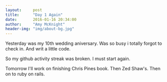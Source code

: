 ```yaml
---
layout:     post
title:      "Day 1 Again"
date:       2016-01-16 20:34:00
author:     "Amy McKnight"
header-img: "img/about-bg.jpg"
---
```

Yesterday was my 10th wedding aniversary. Was so busy i totally forgot to check in. And writ a little code.

So my github activity streak was broken. I must start again.

Tomorrow I'll work on finishing Chris Pines book. Then Zed Shaw's. Then on to ruby on rails. 

